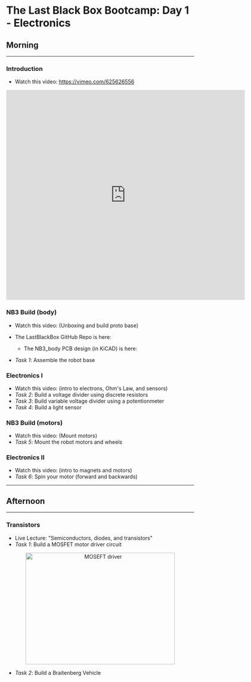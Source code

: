 # The Last Black Box Bootcamp: Day 1 - Electronics

## Morning

----

### Introduction

- Watch this video: https://vimeo.com/625626556

<iframe src="https://player.vimeo.com/video/625626556" width="640" height="564" frameborder="0" allow="autoplay; fullscreen" allowfullscreen></iframe>

### NB3 Build (body)

- Watch this video: (Unboxing and build proto base)
- The LastBlackBox GitHub Repo is here: 
  - The NB3_body PCB design (in KiCAD) is here: 

- *Task 1*: Assemble the robot base

### Electronics I

- Watch this video: (intro to electrons, Ohm's Law, and sensors)
- *Task 2*: Build a voltage divider using discrete resistors
- *Task 3*: Build variable voltage divider using a potentionmeter
- *Task 4*: Build a light sensor

### NB3 Build (motors)

- Watch this video: (Mount motors)
- *Task 5*: Mount the robot motors and wheels

### Electronics II

- Watch this video: (intro to magnets and motors)
- *Task 6*: Spin your motor (forward and backwards)

----

## Afternoon

----

### Transistors

- Live Lecture: "Semiconductors, diodes, and transistors"
- *Task 1*: Build a MOSFET motor driver circuit

<p align="center">
<img src="../../../boxes/transistors/_data/images/MOSFET_motor_driver.png" alt="MOSEFT driver" width="400" height="300">
</p>

- *Task 2*: Build a Braitenberg Vehicle

